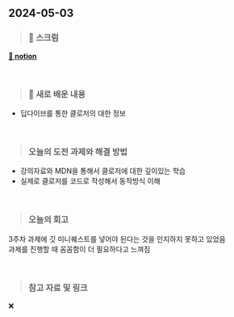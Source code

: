 ## 2024-05-03

> ### 📑 스크럼

[__🔗 notion__](https://www.notion.so/goorm/6beb4a3601db4fdba3b799183387fc3a?v=e7c45d7f6d164b8798459fad4d04c259&pvs=4)

<br>

> ### 🤔 새로 배운 내용

- 딥다이브를 통한 클로저의 대한 정보

<br>

> ### 오늘의 도전 과제와 해결 방법

- 강의자료와 MDN을 통해서 클로저에 대한 깊이있는 학습
- 실제로 클로저를 코드로 작성해서 동작방식 이해
    
    

<br>

> ### 오늘의 회고

3주차 과제에 깃 미니퀘스트를 넣어야 된다는 것을 인지하지 못하고 있었음  
과제를 진행할 때 꼼꼼함이 더 필요하다고 느껴짐


<br>

> ### 참고 자료 및 링크

❌
